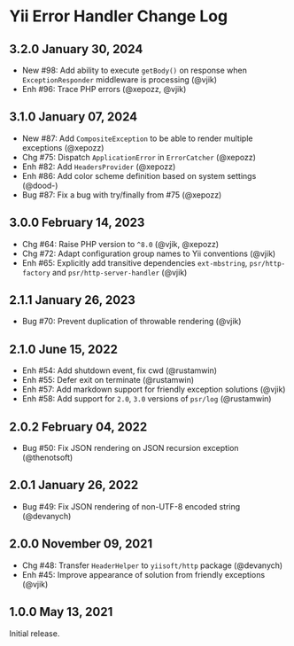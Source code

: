 # Yii Error Handler Change Log

## 3.2.0 January 30, 2024

- New #98: Add ability to execute `getBody()` on response when `ExceptionResponder` middleware is processing (@vjik)
- Enh #96: Trace PHP errors (@xepozz, @vjik)

## 3.1.0 January 07, 2024

- New #87: Add `CompositeException` to be able to render multiple exceptions (@xepozz)
- Chg #75: Dispatch `ApplicationError` in `ErrorCatcher` (@xepozz)
- Enh #82: Add `HeadersProvider` (@xepozz)
- Enh #86: Add color scheme definition based on system settings (@dood-)
- Bug #87: Fix a bug with try/finally from #75 (@xepozz)

## 3.0.0 February 14, 2023

- Chg #64: Raise PHP version to `^8.0` (@vjik, @xepozz)
- Chg #72: Adapt configuration group names to Yii conventions (@vjik)
- Enh #65: Explicitly add transitive dependencies `ext-mbstring`, `psr/http-factory` and
  `psr/http-server-handler` (@vjik)

## 2.1.1 January 26, 2023

- Bug #70: Prevent duplication of throwable rendering (@vjik)

## 2.1.0 June 15, 2022

- Enh #54: Add shutdown event, fix cwd (@rustamwin)
- Enh #55: Defer exit on terminate (@rustamwin)
- Enh #57: Add markdown support for friendly exception solutions (@vjik)
- Enh #58: Add support for `2.0`, `3.0` versions of `psr/log` (@rustamwin)

## 2.0.2 February 04, 2022

- Bug #50: Fix JSON rendering on JSON recursion exception (@thenotsoft)

## 2.0.1 January 26, 2022

- Bug #49: Fix JSON rendering of non-UTF-8 encoded string (@devanych)

## 2.0.0 November 09, 2021

- Chg #48: Transfer `HeaderHelper` to `yiisoft/http` package (@devanych)
- Enh #45: Improve appearance of solution from friendly exceptions (@vjik)

## 1.0.0 May 13, 2021

Initial release.
